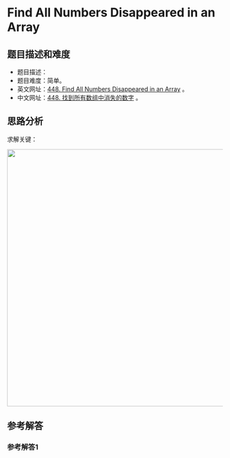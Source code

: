 # Find All Numbers Disappeared in an Array

## 题目描述和难度
+ 题目描述：
+ 题目难度：简单。
+ 英文网址：[448. Find All Numbers Disappeared in an Array](https://leetcode.com/problems/find-all-numbers-disappeared-in-an-array/description/)  。
+ 中文网址：[448. 找到所有数组中消失的数字](https://leetcode-cn.com/problems/find-all-numbers-disappeared-in-an-array/description/)  。
## 思路分析
求解关键：

<img src="https://liweiwei1419.github.io/images/leetcode-solution/" width="600">

## 参考解答
### 参考解答1

```java

```
